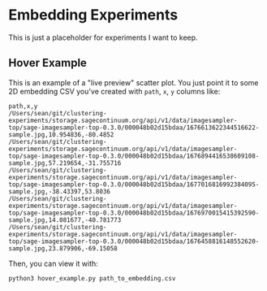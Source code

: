 # Embedding Experiments

This is just a placeholder for experiments I want to keep.

## Hover Example

This is an example of a "live preview" scatter plot. You just point it to some 2D embedding CSV you've created with `path`, `x`, `y` columns like:

```csv
path,x,y
/Users/sean/git/clustering-experiments/storage.sagecontinuum.org/api/v1/data/imagesampler-top/sage-imagesampler-top-0.3.0/000048b02d15bdaa/1676613622344516622-sample.jpg,10.954836,-80.4852
/Users/sean/git/clustering-experiments/storage.sagecontinuum.org/api/v1/data/imagesampler-top/sage-imagesampler-top-0.3.0/000048b02d15bdaa/1676894416538609108-sample.jpg,57.219654,-31.755716
/Users/sean/git/clustering-experiments/storage.sagecontinuum.org/api/v1/data/imagesampler-top/sage-imagesampler-top-0.3.0/000048b02d15bdaa/1677016816992384095-sample.jpg,-38.43397,53.8036
/Users/sean/git/clustering-experiments/storage.sagecontinuum.org/api/v1/data/imagesampler-top/sage-imagesampler-top-0.3.0/000048b02d15bdaa/1676970015415392590-sample.jpg,14.081677,-40.781773
/Users/sean/git/clustering-experiments/storage.sagecontinuum.org/api/v1/data/imagesampler-top/sage-imagesampler-top-0.3.0/000048b02d15bdaa/1676458816148552620-sample.jpg,23.879906,-69.15058
```

Then, you can view it with:

```sh
python3 hover_example.py path_to_embedding.csv
```
